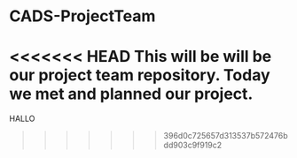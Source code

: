 # CADS-ProjectTeam

<<<<<<< HEAD
This will be will be our project team repository.  Today we met and planned our project.
=======
HALLO
>>>>>>> 396d0c725657d313537b572476bdd903c9f919c2
